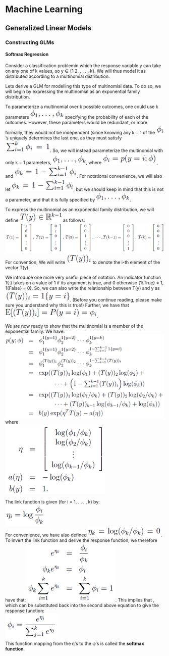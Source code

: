 # Machine Learning

## Generalized Linear Models

### Constructing GLMs

#### Softmax Regression

Consider a classification problemin which the response variable y can take on any one of k values, so y ∈ {1 2, . . . , k}. We will thus model it as distributed according to a multinomial distribution.

Lets derive a GLM for modelling this type of multinomial data. To do so, we will begin by expressing the multinomial as an exponential family distribution.

To parameterize a multinomial over k possible outcomes, one could use k parameters ![](pic/phi1_to_k.png) specifying the probability of each of the outcomes. However, these parameters would be redundant, or more formally, they would
not be independent (since knowing any k − 1 of the ![](pic/phi.png)’s uniquely determines the last one, as they must satisfy ![](pic/satisfaction.png). So, we will instead parameterize the multinomial with only k − 1 parameters, ![](pic/phi1_to_k.png), where ![](pic/propobility_of_y.png), and ![](pic/phi_k.png). For notational convenience, we will also let ![](pic/phi_k_for_notation.png), but we should keep in mind that this is not a parameter, and that it is fully specified by ![](pic/phi1_to_k.png).

To express the multinomial as an exponential family distribution, we will define ![](pic/T(y).png) as follows:  
![](pic/T(y)_defination.png)  
For convention, We will write ![](pic/T(y)_i.png) to denote the i-th element of the vector T(y).

We introduce one more very useful piece of notation. An indicator function 1{·} takes on a value of 1 if its argument is true, and 0 otherwise (1{True} = 1, 1{False} = 0). So, we can also write the relationship between T(y) and y as ![](pic/T(y)_i_indicator.png). (Before you continue reading, please make sure you understand why this is true!) Further, we have that ![](pic/expect_of_T(y)_i.png).

We are now ready to show that the multinomial is a member of the exponential family. We have:  
![](pic/mutinomial_is_a_case_of_exponential_family.png)  
where  
![](pic/eta_a_b.png)

The link function is given (for i = 1, . . . , k) by:  
![](pic/link_function.png)  
For convenience, we have also defined ![](pic/eta_k.png). To invert the link function and derive the response function, we therefore have that: ![](pic/some_equation.png). This implies that , which can be substituted back into the second above equation to give the response function:  
![](pic/new_phi_i.png)  
This function mapping from the η’s to the φ’s is called the **softmax function**.